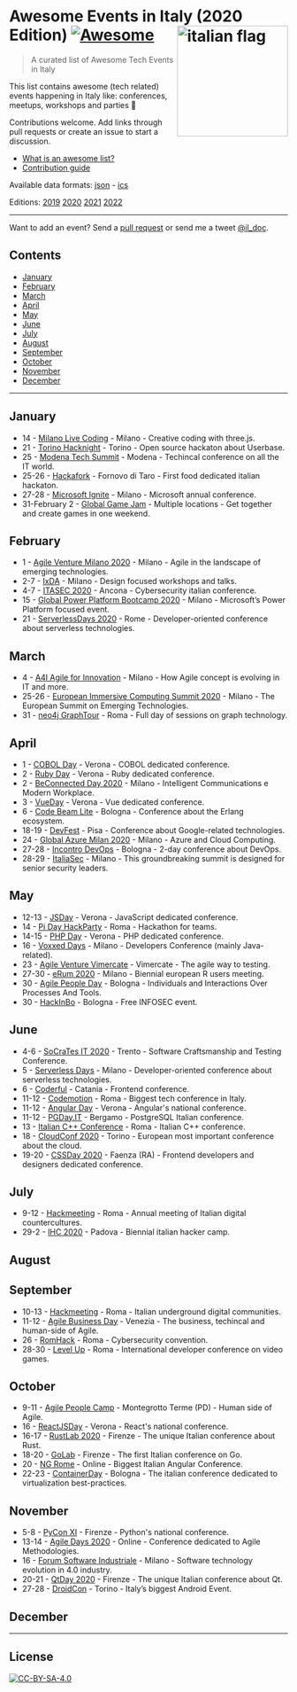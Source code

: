 # Awesome Events in Italy (2020 Edition) [![Awesome](https://awesome.re/badge.svg)](https://awesome.re) [<img src="https://upload.wikimedia.org/wikipedia/en/thumb/0/03/Flag_of_Italy.svg/1200px-Flag_of_Italy.svg.png" width="200" align="right" alt="italian flag">](https://github.com/ildoc/awesome-italy-events#readme)

> A curated list of Awesome Tech Events in Italy

This list contains awesome (tech related) events happening in Italy like: conferences, meetups, workshops and parties 🎉

Contributions welcome. Add links through pull requests or create an issue to start a discussion.

- [What is an awesome list?](https://github.com/sindresorhus/awesome)
- [Contribution guide](../contributing.md)

Available data formats: [json](../data/2020.json) - [ics](../data/2020.ics)

Editions: [2019](2019.md) [2020](2020.md) [2021](../README.md) [2022](../2022.md)

---

Want to add an event? Send a [pull request](contributing.md) or send me a tweet [@il_doc](https://twitter.com/il_doc).

## Contents

- [January](#january)
- [February](#february)
- [March](#march)
- [April](#april)
- [May](#may)
- [June](#june)
- [July](#july)
- [August](#august)
- [September](#september)
- [October](#october)
- [November](#november)
- [December](#december)

---

## January

- 14 - [Milano Live Coding](https://www.eventbrite.it/e/biglietti-milano-live-coding-14-gennaio-2020-87088150001) - Milano - Creative coding with three.js.
- 21 - [Torino Hacknight](http://torino.hacknight.it/) - Torino - Open source hackaton about Userbase.
- 25 - [Modena Tech Summit](https://www.modenatechsummit.it/) - Modena - Techincal conference on all the IT world.
- 25-26 - [Hackafork](https://www.hackathon.com/event/hackafork-82168184251) - Fornovo di Taro - First food dedicated italian hackaton.
- 27-28 - [Microsoft Ignite](https://www.microsoft.com/en-us/ignite) - Milano - Microsoft annual conference.
- 31-February 2 - [Global Game Jam](https://globalgamejam.org/) - Multiple locations - Get together and create games in one weekend.

## February

- 1 - [Agile Venture Milano 2020](https://www.agilemovement.it/venture/2020/milano/) - Milano - Agile in the landscape of emerging technologies.
- 2-7 - [IxDA](https://interaction20.ixda.org/) - Milano - Design focused workshops and talks.
- 4-7 - [ITASEC 2020](https://itasec.it/) - Ancona - Cybersecurity italian conference.
- 15 - [Global Power Platform Bootcamp 2020](https://www.eventbrite.it/e/biglietti-global-power-platform-bootcamp-2020-milan-88686085469) - Milano - Microsoft’s Power Platform focused event.
- 21 - [ServerlessDays 2020](https://rome.serverlessdays.io/) - Rome - Developer-oriented conference about serverless technologies.

## March

- 4 - [A4I Agile for Innovation](https://www.agileforinnovation.com/) - Milano - How Agile concept is evolving in IT and more.
- 25-26 - [European Immersive Computing Summit 2020](https://eicsummit.com/) - Milano - The European Summit on Emerging Technologies.
- 31 - [neo4j GraphTour](https://neo4j.com/graphtour/rome/) - Roma - Full day of sessions on graph technology.

## April

- 1 - [COBOL Day](https://2020.cobolday.it/) - Verona - COBOL dedicated conference.
- 2 - [Ruby Day](https://2020.rubyday.it/) - Verona - Ruby dedicated conference.
- 2 - [BeConnected Day 2020](https://www.eventbrite.it/e/registrazione-beconnected-day-2020-92290708995) - Milano - Intelligent Communications e Modern Workplace.
- 3 - [VueDay](https://2020.vueday.it/) - Verona - Vue dedicated conference.
- 6 - [Code Beam Lite](https://codesync.global/conferences/code-beam-lite-italy-2020/) - Bologna - Conference about the Erlang ecosystem.
- 18-19 - [DevFest](https://devfest.gdgpisa.it/) - Pisa - Conference about Google-related technologies.
- 24 - [Global Azure Milan 2020](https://join.globalazure.net/events/48) - Milano - Azure and Cloud Computing.
- 27-28 - [Incontro DevOps](https://2020.incontrodevops.it/) - Bologna - 2-day conference about DevOps.
- 28-29 - [ItaliaSec](https://cyberseries.io/italiasec/) - Milano - This groundbreaking summit is designed for senior security leaders.

## May

- 12-13 - [JSDay](https://2020.jsday.it/) - Verona - JavaScript dedicated conference.
- 14 - [Pi Day HackParty](https://picampus.it/pi-day-2020/) - Roma - Hackathon for teams.
- 14-15 - [PHP Day](https://2020.phpday.it/) - Verona - PHP dedicated conference.
- 16 - [Voxxed Days](https://voxxeddays.com/milan/) - Milano - Developers Conference (mainly Java-related).
- 23 - [Agile Venture Vimercate](https://agilemovement.it/2019/11/01/agile-venture-vimercate-2020/) - Vimercate - The agile way to testing.
- 27-30 - [eRum 2020](https://2020.erum.io/) - Milano - Biennial european R users meeting.
- 30 - [Agile People Day](https://www.agilepeopleday.com/) - Bologna - Individuals and Interactions Over Processes And Tools.
- 30 - [HackInBo](https://www.hackinbo.it/) - Bologna - Free INFOSEC event.

## June

- 4-6 - [SoCraTes IT 2020](http://www.socrates-conference.it/) - Trento - Software Craftsmanship and Testing Conference.
- 5 - [Serverless Days](https://milan.serverlessdays.io/) - Milano - Developer-oriented conference about serverless technologies.
- 6 - [Coderful](https://www.coderful.io/) - Catania - Frontend conference.
- 11-12 - [Codemotion](https://events.codemotion.com/conferences/rome/2020/) - Roma - Biggest tech conference in Italy.
- 11-12 - [Angular Day](https://2020.angularday.it/) - Verona - Angular's national conference.
- 11-12 - [PGDay.IT](https://2020.pgday.it) - Bergamo - PostgreSQL Italian conference.
- 13 - [Italian C++ Conference](https://www.italiancpp.org/event/itcppcon20/) - Roma - Italian C++ conference.
- 18 - [CloudConf 2020](https://2020.cloudconf.it/) - Torino - European most important conference about the cloud.
- 19-20 - [CSSDay 2020](https://2020.cssday.it/) - Faenza (RA) - Frontend developers and designers dedicated conference.

## July

- 9-12 - [Hackmeeting](https://www.hackmeeting.org/hackit20/) - Roma - Annual meeting of Italian digital countercultures.
- 29-2 - [IHC 2020](https://www.ihc.camp/2020/) - Padova - Biennial italian hacker camp.

## August

## September

- 10-13 - [Hackmeeting](https://www.hackmeeting.org/hackit20/) - Roma - Italian underground digital communities.
- 11-12 - [Agile Business Day](https://www.agilebusinessday.com/en/agile-business-day-2-2/) - Venezia - The business, techincal and human-side of Agile.
- 26 - [RomHack](https://www.romhack.io/) - Roma - Cybersecurity convention.
- 28-30 - [Level Up](http://www.lvlup.it/) - Roma - International developer conference on video games.

## October

- 9-11 - [Agile People Camp](https://agilemovement.it/agilepeoplecamp/) - Montegrotto Terme (PD) - Human side of Agile.
- 16 - [ReactJSDay](http://reactjsday.it/) - Verona - React's national conference.
- 16-17 - [RustLab 2020](https://www.rustlab.it/) - Firenze - The unique Italian conference about Rust.
- 18-20 - [GoLab](https://golab.io/) - Firenze - The first Italian conference on Go.
- 20 - [NG Rome](https://ngrome.io/) - Online - Biggest Italian Angular Conference.
- 22-23 - [ContainerDay](https://www.containerday.it/) - Bologna - The italian conference dedicated to virtualization best-practices.

## November

- 5-8 - [PyCon XI](https://www.pycon.it/) - Firenze - Python's national conference.
- 13-14 - [Agile Days 2020](https://www.agileday.it) - Online - Conference dedicated to Agile Methodologies.
- 16 - [Forum Software Industriale](https://forumsoftwareindustriale.it/) - Milano - Software technology evolution in 4.0 industry.
- 20-21 - [QtDay 2020](https://www.qtday.it/) - Firenze - The unique Italian conference about Qt.
- 27-28 - [DroidCon](https://it.droidcon.com/2020/it) - Torino - Italy’s biggest Android Event.

## December

---

## License

[![CC-BY-SA-4.0](https://upload.wikimedia.org/wikipedia/commons/d/d0/CC-BY-SA_icon.svg)](http://creativecommons.org/licenses/by-sa/4.0/)
